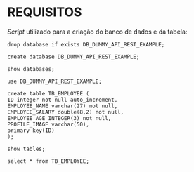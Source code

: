 # REQUISITOS

_Script_ utilizado para a criação do banco de dados e da tabela:

```
drop database if exists DB_DUMMY_API_REST_EXAMPLE;

create database DB_DUMMY_API_REST_EXAMPLE;

show databases;

use DB_DUMMY_API_REST_EXAMPLE;

create table TB_EMPLOYEE (
ID integer not null auto_increment,
EMPLOYEE_NAME varchar(27) not null,
EMPLOYEE_SALARY double(8,2) not null,
EMPLOYEE_AGE INTEGER(3) not null,
PROFILE_IMAGE varchar(50),
primary key(ID)
);

show tables;

select * from TB_EMPLOYEE;
```

